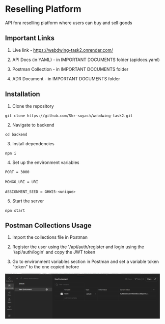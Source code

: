 # Reselling Platform

API fora reselling platform where users can buy and sell goods

## Important Links

1. Live link - https://webdwing-task2.onrender.com/

2. API Docs (in YAML) - in IMPORTANT DOCUMENTS folder (apidocs.yaml)

3. Postman Collection - in IMPORTANT DOCUMENTS folder

4. ADR Document - in IMPORTANT DOCUMENTS folder

## Installation

1. Clone the repository

```
git clone https://github.com/Skr-suyash/webdwing-task2.git
```

2. Navigate to backend
```
cd backend
```

3. Install dependencies
```
npm i
```

4. Set up the environment variables
```
PORT = 3000

MONGO_URI = URI

ASSIGNMENT_SEED = GHW25-<unique>
```

5. Start the server
```
npm start
```

## Postman Collections Usage

1. Import the collections file in Postman

2. Register the user using the '/api/auth/register and login using the '/api/auth/login' and copy the JWT token

3. Go to environment variables section in Postman and set a variable token "token" to the one copied before 

![alt text](shot.png)